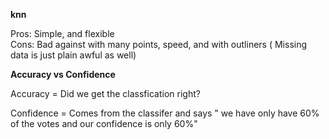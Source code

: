 **knn**

Pros: Simple, and flexible  
Cons: Bad against with many points, speed, and with outliners ( Missing data is just plain awful as well)

**Accuracy vs Confidence**

Accuracy = Did we get the classfication right?

Confidence = Comes from the classifer and says " we have only have 60% of the votes and our confidence is only 60%"
